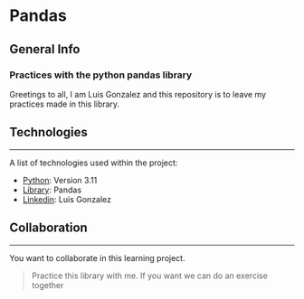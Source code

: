 # Pandas
## General Info
### Practices with the python pandas library

Greetings to all, I am Luis Gonzalez and this repository is to leave my practices made in this library.

## Technologies
***
A list of technologies used within the project:
* [Python](https://example.com): Version 3.11
* [Library](https://example.com): Pandas
* [Linkedin](https://www.linkedin.com/in/luisangelgp/): Luis Gonzalez

## Collaboration
***
You want to collaborate in this learning project.
> Practice this library with me. 
> If you want we can do an exercise together
